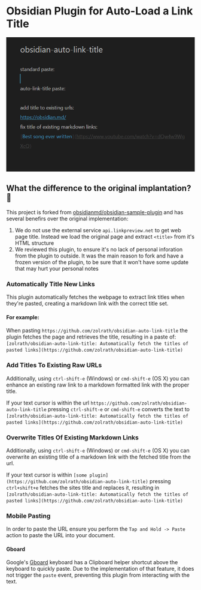 # Obsidian Plugin for Auto-Load a Link Title
![Auto linking example](auto-link-title.gif)

## What the difference to the original implantation? 🤨

This project is forked from [obsidianmd/obsidian-sample-plugin](https://github.com/zolrath/obsidian-auto-link-title) and has several benefirs over the original implementation:

1. We do not use the external service `api.linkpreview.net` to get web page title. Instead we load the original page and extract `<title>` from it's HTML structure
2. We reviewed this plugin, to ensure it's no lack of personal inforation from the plugin to outside. It was the main reason to fork and have a frozen version of the plugin, to be sure that it won't have some update that may hurt your personal notes

### Automatically Title New Links
This plugin automatically fetches the webpage to extract link titles when they're pasted, creating a markdown link with the correct title set.

#### For example:

When pasting `https://github.com/zolrath/obsidian-auto-link-title` the plugin fetches the page and retrieves the title, resulting in a paste of: `[zolrath/obsidian-auto-link-title: Automatically fetch the titles of pasted links](https://github.com/zolrath/obsidian-auto-link-title)`

### Add Titles To Existing Raw URLs
Additionally, using `ctrl-shift-e` (Windows) or `cmd-shift-e` (OS X) you can enhance an existing raw link to a markdown formatted link with the proper title.

If your text cursor is within the url `https://github.com/zolrath/obsidian-auto-link-title` pressing `ctrl-shift-e` or `cmd-shift-e` converts the text to `[zolrath/obsidian-auto-link-title: Automatically fetch the titles of pasted links](https://github.com/zolrath/obsidian-auto-link-title)`

### Overwrite Titles Of Existing Markdown Links
Additionally, using `ctrl-shift-e` (Windows) or `cmd-shift-e` (OS X) you can overwrite an existing title of a markdown link with the fetched title from the url.

If your text cursor is within `[some plugin](https://github.com/zolrath/obsidian-auto-link-title)` pressing `ctrl+shift+e` fetches the sites title and replaces it, resulting in `[zolrath/obsidian-auto-link-title: Automatically fetch the titles of pasted links](https://github.com/zolrath/obsidian-auto-link-title)`

### Mobile Pasting
In order to paste the URL ensure you perform the `Tap and Hold -> Paste` action to paste the URL into your document.

#### Gboard
Google's [Gboard](https://play.google.com/store/apps/details?id=com.google.android.inputmethod.latin&hl=en_US&gl=US) keyboard has a Clipboard helper shortcut above the keyboard to quickly paste.
Due to the implementation of that feature, it does not trigger the `paste` event, preventing this plugin from interacting with the text.
